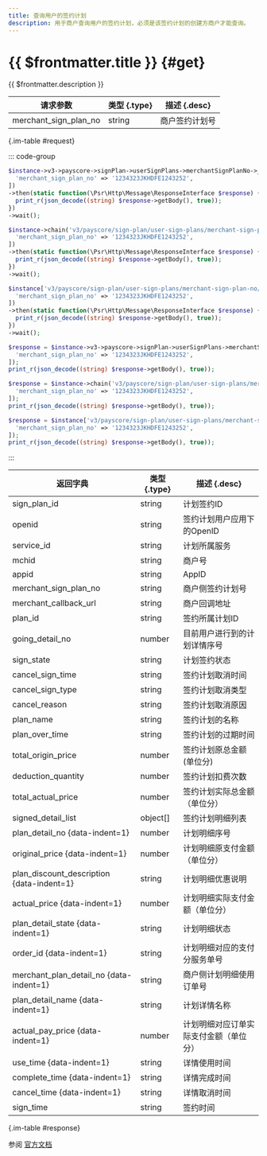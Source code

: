 ```yaml
---
title: 查询用户的签约计划
description: 用于商户查询用户的签约计划，必须是该签约计划的创建方商户才能查询。
---
```


# {{ $frontmatter.title }} {#get}

{{ $frontmatter.description }}

| 请求参数 | 类型 {.type} | 描述 {.desc}
| --- | --- | ---
| merchant_sign_plan_no | string | 商户签约计划号

{.im-table #request}

::: code-group

```php [异步纯链式]
$instance->v3->payscore->signPlan->userSignPlans->merchantSignPlanNo->_merchant_sign_plan_no_->getAsync([
  'merchant_sign_plan_no' => '1234323JKHDFE1243252',
])
->then(static function(\Psr\Http\Message\ResponseInterface $response) {
  print_r(json_decode((string) $response->getBody(), true));
})
->wait();
```

```php [异步声明式]
$instance->chain('v3/payscore/sign-plan/user-sign-plans/merchant-sign-plan-no/{merchant_sign_plan_no}')->getAsync([
  'merchant_sign_plan_no' => '1234323JKHDFE1243252',
])
->then(static function(\Psr\Http\Message\ResponseInterface $response) {
  print_r(json_decode((string) $response->getBody(), true));
})
->wait();
```

```php [异步属性式]
$instance['v3/payscore/sign-plan/user-sign-plans/merchant-sign-plan-no/{merchant_sign_plan_no}']->getAsync([
  'merchant_sign_plan_no' => '1234323JKHDFE1243252',
])
->then(static function(\Psr\Http\Message\ResponseInterface $response) {
  print_r(json_decode((string) $response->getBody(), true));
})
->wait();
```

```php [同步纯链式]
$response = $instance->v3->payscore->signPlan->userSignPlans->merchantSignPlanNo->_merchant_sign_plan_no_->get([
  'merchant_sign_plan_no' => '1234323JKHDFE1243252',
]);
print_r(json_decode((string) $response->getBody(), true));
```

```php [同步声明式]
$response = $instance->chain('v3/payscore/sign-plan/user-sign-plans/merchant-sign-plan-no/{merchant_sign_plan_no}')->get([
  'merchant_sign_plan_no' => '1234323JKHDFE1243252',
]);
print_r(json_decode((string) $response->getBody(), true));
```

```php [同步属性式]
$response = $instance['v3/payscore/sign-plan/user-sign-plans/merchant-sign-plan-no/{merchant_sign_plan_no}']->get([
  'merchant_sign_plan_no' => '1234323JKHDFE1243252',
]);
print_r(json_decode((string) $response->getBody(), true));
```

:::

| 返回字典 | 类型 {.type} | 描述 {.desc}
| --- | --- | ---
| sign_plan_id | string | 计划签约ID
| openid | string | 签约计划用户应用下的OpenID
| service_id | string | 计划所属服务
| mchid | string | 商户号
| appid | string | AppID
| merchant_sign_plan_no | string | 商户侧签约计划号
| merchant_callback_url | string | 商户回调地址
| plan_id | string | 签约所属计划ID
| going_detail_no | number | 目前用户进行到的计划详情序号
| sign_state | string | 计划签约状态
| cancel_sign_time | string | 签约计划取消时间
| cancel_sign_type | string | 签约计划取消类型
| cancel_reason | string | 签约计划取消原因
| plan_name | string | 签约计划的名称
| plan_over_time | string | 签约计划的过期时间
| total_origin_price | number | 签约计划原总金额(单位分)
| deduction_quantity | number | 签约计划扣费次数
| total_actual_price | number | 签约计划实际总金额（单位分）
| signed_detail_list | object[] | 签约计划明细列表
| plan_detail_no {data-indent=1} | number | 计划明细序号
| original_price {data-indent=1} | number | 计划明细原支付金额（单位分）
| plan_discount_description {data-indent=1} | string | 计划明细优惠说明
| actual_price {data-indent=1} | number | 计划明细实际支付金额（单位分）
| plan_detail_state {data-indent=1} | string | 计划明细状态
| order_id {data-indent=1} | string | 计划明细对应的支付分服务单号
| merchant_plan_detail_no {data-indent=1} | string | 商户侧计划明细使用订单号
| plan_detail_name {data-indent=1} | string | 计划详情名称
| actual_pay_price {data-indent=1} | number | 计划明细对应订单实际支付金额（单位分）
| use_time {data-indent=1} | string | 详情使用时间
| complete_time {data-indent=1} | string | 详情完成时间
| cancel_time {data-indent=1} | string | 详情取消时间
| sign_time | string | 签约时间

{.im-table #response}

参阅 [官方文档](https://pay.weixin.qq.com/docs/merchant/apis/payscore-plan/user-sign-plan/query-user-sign-plan.html)
